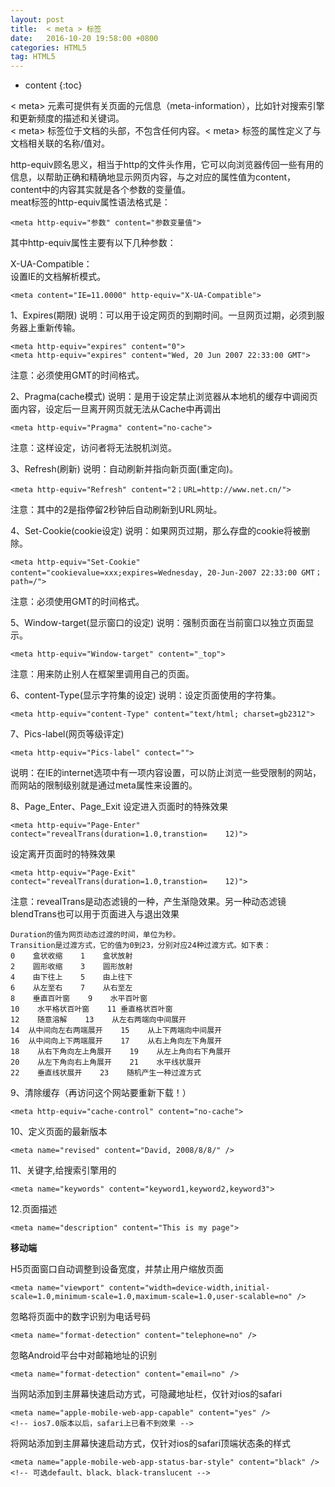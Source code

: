 ```yaml
---
layout: post
title:  < meta > 标签
date:   2016-10-20 19:58:00 +0800
categories: HTML5
tag: HTML5
---
```


* content
{:toc}

< meta> 元素可提供有关页面的元信息（meta-information），比如针对搜索引擎和更新频度的描述和关键词。  
< meta> 标签位于文档的头部，不包含任何内容。< meta> 标签的属性定义了与文档相关联的名称/值对。

http-equiv顾名思义，相当于http的文件头作用，它可以向浏览器传回一些有用的信息，以帮助正确和精确地显示网页内容，与之对应的属性值为content，content中的内容其实就是各个参数的变量值。   
meat标签的http-equiv属性语法格式是：

	<meta http-equiv="参数" content="参数变量值"> 

其中http-equiv属性主要有以下几种参数：

X-UA-Compatible：  
设置IE的文档解析模式。

	<meta content="IE=11.0000" http-equiv="X-UA-Compatible">

1、Expires(期限) 
说明：可以用于设定网页的到期时间。一旦网页过期，必须到服务器上重新传输。 

	<meta http-equiv="expires" content="0">
	<meta http-equiv="expires" content="Wed, 20 Jun 2007 22:33:00 GMT">  

注意：必须使用GMT的时间格式。 

2、Pragma(cache模式) 
说明：是用于设定禁止浏览器从本地机的缓存中调阅页面内容，设定后一旦离开网页就无法从Cache中再调出 

	<meta http-equiv="Pragma" content="no-cache">  

注意：这样设定，访问者将无法脱机浏览。 

3、Refresh(刷新) 
说明：自动刷新并指向新页面(重定向)。 

	<meta http-equiv="Refresh" content="2；URL=http://www.net.cn/">  

注意：其中的2是指停留2秒钟后自动刷新到URL网址。 

4、Set-Cookie(cookie设定) 
说明：如果网页过期，那么存盘的cookie将被删除。 

	<meta http-equiv="Set-Cookie" content="cookievalue=xxx;expires=Wednesday, 20-Jun-2007 22:33:00 GMT； path=/">  

注意：必须使用GMT的时间格式。 

5、Window-target(显示窗口的设定) 
说明：强制页面在当前窗口以独立页面显示。 

	<meta http-equiv="Window-target" content="_top">  

注意：用来防止别人在框架里调用自己的页面。 

6、content-Type(显示字符集的设定) 
说明：设定页面使用的字符集。 

	<meta http-equiv="content-Type" content="text/html; charset=gb2312">  


7、Pics-label(网页等级评定) 

	<meta http-equiv="Pics-label" contect="">  

说明：在IE的internet选项中有一项内容设置，可以防止浏览一些受限制的网站，而网站的限制级别就是通过meta属性来设置的。 

8、Page_Enter、Page_Exit 
设定进入页面时的特殊效果

	<meta http-equiv="Page-Enter"    contect="revealTrans(duration=1.0,transtion=    12)">    

设定离开页面时的特殊效果

	<meta http-equiv="Page-Exit"    contect="revealTrans(duration=1.0,transtion=    12)">    

注意：revealTrans是动态滤镜的一种，产生渐隐效果。另一种动态滤镜blendTrans也可以用于页面进入与退出效果 

``` 
Duration的值为网页动态过渡的时间，单位为秒。    
Transition是过渡方式，它的值为0到23，分别对应24种过渡方式。如下表：    
0    盒状收缩    1    盒状放射    
2    圆形收缩    3    圆形放射    
4    由下往上    5    由上往下    
6    从左至右    7    从右至左    
8    垂直百叶窗    9    水平百叶窗    
10    水平格状百叶窗    11	垂直格状百叶窗    
12    随意溶解    13	从左右两端向中间展开    
14	从中间向左右两端展开    15	从上下两端向中间展开    
16	从中间向上下两端展开    17    从右上角向左下角展开    
18    从右下角向左上角展开    19    从左上角向右下角展开    
20    从左下角向右上角展开    21    水平线状展开    
22    垂直线状展开    23    随机产生一种过渡方式  
```  

9、清除缓存（再访问这个网站要重新下载！） 

	<meta http-equiv="cache-control" content="no-cache">  


10、定义页面的最新版本

	<meta name="revised" content="David, 2008/8/8/" />  


11、关键字,给搜索引擎用的 

	<meta name="keywords" content="keyword1,keyword2,keyword3">  


12.页面描述 

	<meta name="description" content="This is my page">  

**移动端**  

H5页面窗口自动调整到设备宽度，并禁止用户缩放页面  

	<meta name="viewport" content="width=device-width,initial-scale=1.0,minimum-scale=1.0,maximum-scale=1.0,user-scalable=no" />

忽略将页面中的数字识别为电话号码  

	<meta name="format-detection" content="telephone=no" />

忽略Android平台中对邮箱地址的识别  

	<meta name="format-detection" content="email=no" />  

当网站添加到主屏幕快速启动方式，可隐藏地址栏，仅针对ios的safari  

	<meta name="apple-mobile-web-app-capable" content="yes" />
	<!-- ios7.0版本以后，safari上已看不到效果 -->

将网站添加到主屏幕快速启动方式，仅针对ios的safari顶端状态条的样式  

	<meta name="apple-mobile-web-app-status-bar-style" content="black" />
	<!-- 可选default、black、black-translucent -->
